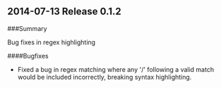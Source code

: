 ## 2014-07-13 Release 0.1.2
###Summary

Bug fixes in regex highlighting

####Bugfixes

- Fixed a bug in regex matching where any '/' following a valid match would be
  included incorrectly, breaking syntax highlighting.


